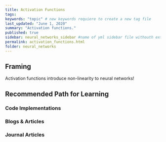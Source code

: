```yaml
---
title: Activation Functions
tags:
keywords: "topic" # new keywords requiere to create a new tag file
last_updated: "June 1, 2020"
summary: "Activation functions."
published: true
sidebar: neural_networks_sidebar #name of yml sidebar file withouth extension
permalink: activation_functions.html
folder: neural_networks
---
```



## Framing

Activation functions introduce non-linearity to neural networks!

## Recommended Path for Learning

### Code Implementations

### Blogs & Articles

### Journal Articles
